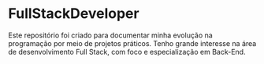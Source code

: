 # FullStackDeveloper
Este repositório foi criado para documentar minha evolução na programação por meio de projetos práticos. Tenho grande interesse na área de desenvolvimento Full Stack, com foco e especialização em Back-End.
